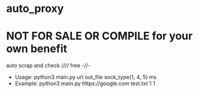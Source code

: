 # auto_proxy

<h1>NOT FOR SALE OR COMPILE for your own benefit</h1>

auto scrap and check //// free   -//-

<ul>
<li>Usage: python3 main.py url out_file sock_type(1, 4, 5) ms</li>
<li>Example: python3 main.py https://google.com test.txt 1 1</li>
</ul>

